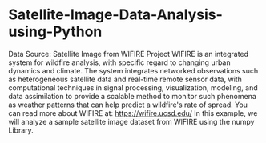 # Satellite-Image-Data-Analysis-using-Python
Data Source: Satellite Image from WIFIRE Project  WIFIRE is an integrated system for wildfire analysis, with specific regard to changing urban dynamics and climate. The system integrates networked observations such as heterogeneous satellite data and real-time remote sensor data, with computational techniques in signal processing, visualization, modeling, and data assimilation to provide a scalable method to monitor such phenomena as weather patterns that can help predict a wildfire's rate of spread. You can read more about WIFIRE at: https://wifire.ucsd.edu/  In this example, we will analyze a sample satellite image dataset from WIFIRE using the numpy Library.
